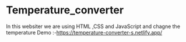 # Temperature_converter
In this websiter we are using HTML ,CSS and JavaScript and chagne the temperature 
Demo :-https://temperature-converter-s.netlify.app/

